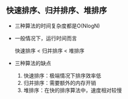 ## 快速排序、归并排序、堆排序

- 三种算法的时间复杂度都是O(NlogN)

- 一般情况下，运行时间而言

  快速排序 < 归并排序 < 堆排序

- 三种算法的缺点

  1. 快速排序：极端情况下排序效率低
  2. 归并排序：需要额外的内存开销
  3. 堆排序：在快的排序算法中，速度相对较慢